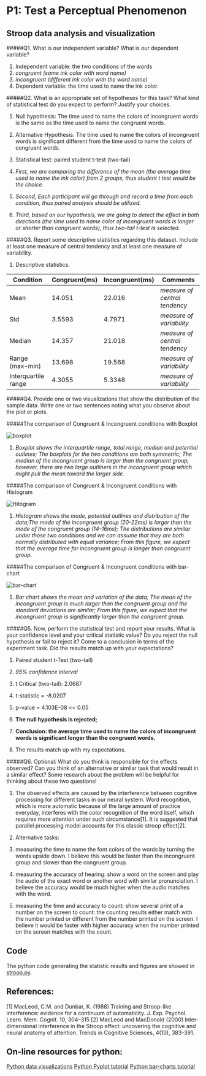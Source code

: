 # P1: Test a Perceptual Phenomenon

## Stroop data analysis and visualization

#####Q1. What is our independent variable? What is our dependent variable?

1. Independent variable: the two conditions of the words
  1. *congruent (same ink color with word name)*
  2. *incongruent (different ink color with the word name)*
2. Dependent variable: the time used to name the ink color.


#####Q2. What is an appropriate set of hypotheses for this task? What kind of statistical test do you expect to perform? Justify your choices.

1. Null hypothesis: The time used to name the colors of incongruent words is the same as the time used to name the congruent words.
  1. Alternative Hypothesis: The time used to name the colors of incongruent words is significant different from the time used to name the colors of congruent words.

2. Statistical test: paired student t-test (two-tail)
  1. *First, we are comparing the difference of the mean (the average time used to name the ink color) from 2 groups, thus student t test would be the choice.*
  2. *Second, Each participant will go through and record a time from each condition, thus paired analysis should be utilized.*
  3. *Third, based on our hypothesis, we are going to detect the effect in both directions (the time used to name color of incongruent words is longer or shorter than congruent words), thus two-tail t-test is selected.*


#####Q3. Report some descriptive statistics regarding this dataset. Include at least one measure of central tendency and at least one measure of variability.

1. Descriptive statistics:


 | Condition           | Congruent(ms) | Incongruent(ms) | Comments                      |
 | ------------------- | ------------- | --------------- | ----------------------------- |
 | Mean                | 14.051        | 22.016          | *measure of central tendency* |
 | Std                 | 3.5593        | 4.7971          | *measure of variability*      |
 | Median              | 14.357        | 21.018          | *measure of central tendency* |
 | Range (max-min)     | 13.698        | 19.568          | *measure of variability*      |
 | Interquartile range | 4.3055        | 5.3348          | *measure of variability*      |



#####Q4. Provide one or two visualizations that show the distribution of the sample data. Write one or two sentences noting what you observe about the plot or plots.


#####The comparison of Congruent & Incongruent conditions with Boxplot




  ![boxplot](https://github.com/super-penguin/Udacity_Data_Analyst/blob/master/boxplot.png)
  1. *Boxplot shows the interquartile range, total range, median and potential outlines;  The boxplots for the two conditions are both symmetric; The median of the incongruent group is larger than the congruent group, however, there are two large outliners in the incongruent group which might pull the mean toward the larger side.*


#####The comparison of Congruent & Incongruent conditions with Histogram







  ![Hitogram](https://github.com/super-penguin/Udacity_Data_Analyst/blob/master/histogram.png)

  1. *Histogram shows the mode, potential outlines and distribution of the data;The mode of the incongruent group (20-22ms) is larger than the mode of the congruent group (14-16ms); The distributions are similar under those two conditions and we can assume that they are both normally distributed with equal variance; From this figure, we expect that the average time for incongruent group is longer than congruent group.*


#####The comparison of Congruent & Incongruent conditions with bar-chart





  ![bar-chart](https://github.com/super-penguin/Udacity_Data_Analyst/blob/master/bar_graph.png)
  1. *Bar chart shows the mean and variation of the data; The mean of the incongruent group is much larger than the congruent group and the standard deviations are similar; From this figure, we expect that the incongruent group is significantly larger than the congruent group.*


#####Q5. Now, perform the statistical test and report your results. What is your confidence level and your critical statistic value? Do you reject the null hypothesis or fail to reject it? Come to a conclusion in terms of the experiment task. Did the results match up with your expectations?

1. Paired student t-Test (two-tail)
  1. *95% confidence interval*
  2. t Critical (two-tail): 2.0687
  3. t-statistic = -8.0207
  4. p-value = 4.103E-08 << 0.05

2. **The null hypothesis is rejected;**
3. **Conclusion: the average time used to name the colors of incongruent words is significant longer than the congruent words.**

4. The results match up with my expectations.


#####Q6. Optional: What do you think is responsible for the effects observed? Can you think of an alternative or similar task that would result in a similar effect? Some research about the problem will be helpful for thinking about these two questions!

1. The observed effects are caused by the interference between cognitive processing for different tasks in our neural system. Word recognition, which is more automatic because of the large amount of practice everyday, interferes with the color recognition of the word itself, which requires more attention under such circumstance[1]. It is suggested that parallel processing model accounts for this classic stroop effect[2].

2. Alternative tasks:
  1. measuring the time to name the font colors of the words by turning the words upside down. I believe this would be faster than the incongruent group and slower than the congruent group.
  2. measuring the accuracy of hearing: show a word on the screen and play the audio of the exact word or another word with similar pronunciation. I believe the accuracy would be much higher when the audio matches with the word.  
  3. measuring the time and accuracy to count: show several print of a number on the screen to count: the counting results either match with the number printed or different from the number printed on the screen. I believe it would be faster with higher accuracy when the number printed on the screen matches with the count.

## Code
The python code generating the statistic results and figures are showed in [stroop.py](https://github.com/super-penguin/Udacity_Data_Analyst/blob/master/stroop.py).

## References:

[1] MacLeod, C.M. and Dunbar, K. (1988) Training and Stroop-like
interference: evidence for a continuum of automaticity. J. Exp. Psychol.
Learn. Mem. Cognit. 10, 304–315
[2] MacLeod and MacDonald (2000) Inter-dimensional interference in the Stroop effect: uncovering the cognitive and neural anatomy of attention. Trends in Cognitive Sciences, 4(10), 383-391.

## On-line resources for python:
[Python data visualizations](http://www.randalolson.com/2014/06/28/how-to-make-beautiful-data-visualizations-in-python-with-matplotlib/)
[Python Pyplot tutorial](http://matplotlib.org/users/pyplot_tutorial.html)
[Python bar-charts tutorial](https://plot.ly/python/bar-charts/)
